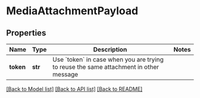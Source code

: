 # MediaAttachmentPayload

## Properties
Name | Type | Description | Notes
------------ | ------------- | ------------- | -------------
**token** | **str** | Use &#x60;token&#x60; in case when you are trying to reuse the same attachment in other message | 

[[Back to Model list]](../README.md#documentation-for-models) [[Back to API list]](../README.md#documentation-for-api-endpoints) [[Back to README]](../README.md)


